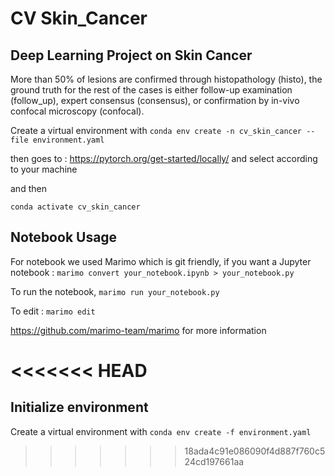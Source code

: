 # CV Skin_Cancer
## Deep Learning Project on Skin Cancer

More than 50% of lesions are confirmed through histopathology (histo), the ground truth for the rest of the cases is either follow-up examination (follow_up), expert consensus (consensus), or confirmation by in-vivo confocal microscopy (confocal).


Create a virtual environment with 
 `conda env create -n cv_skin_cancer --file environment.yaml`

then goes to : https://pytorch.org/get-started/locally/ and select according to your machine

and then 

`conda activate cv_skin_cancer`


## Notebook Usage
For notebook we used Marimo which is git friendly, if you want a Jupyter notebook : 
`marimo convert your_notebook.ipynb > your_notebook.py`

To run the notebook, 
`marimo run your_notebook.py`

To edit : 
`marimo edit`

https://github.com/marimo-team/marimo for more information 


<<<<<<< HEAD
=======
## Initialize environment
Create a virtual environment with `conda env create -f environment.yaml`
>>>>>>> 18ada4c91e086090f4d887f760c524cd197661aa

